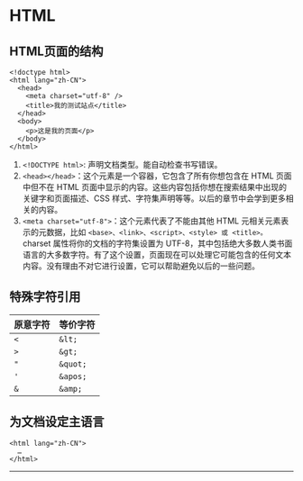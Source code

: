 # HTML
## HTML页面的结构
```
<!doctype html>
<html lang="zh-CN">
  <head>
    <meta charset="utf-8" />
    <title>我的测试站点</title>
  </head>
  <body>
    <p>这是我的页面</p>
  </body>
</html>
```
1. `<!DOCTYPE html>`: 声明文档类型。能自动检查书写错误。
2. `<head></head>`：这个元素是一个容器，它包含了所有你想包含在 HTML 页面中但不在 HTML 页面中显示的内容。这些内容包括你想在搜索结果中出现的关键字和页面描述、CSS 样式、字符集声明等等。以后的章节中会学到更多相关的内容。
3. `<meta charset="utf-8">`：这个元素代表了不能由其他 HTML 元相关元素表示的元数据，比如 `<base>、<link>、<script>、<style> 或 <title>。`charset 属性将你的文档的字符集设置为 UTF-8，其中包括绝大多数人类书面语言的大多数字符。有了这个设置，页面现在可以处理它可能包含的任何文本内容。没有理由不对它进行设置，它可以帮助避免以后的一些问题。
## 特殊字符引用
| 原意字符 | 等价字符 |
| - | - |
| `<` | `&lt;` |
| `>` | `&gt;` |
| `"` | `&quot;` |
| `'` | `&apos;` |
| `&` | `&amp;` |
## 为文档设定主语言
```
<html lang="zh-CN">
  …
</html>
```

***

